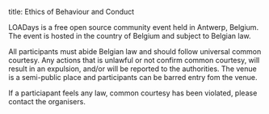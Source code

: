 title: Ethics of Behaviour and Conduct

LOADays is a free open source community event held in Antwerp, Belgium.
The event is hosted in the country of Belgium and subject to Belgian law.

All participants must abide Belgian law and should follow universal common courtesy.
Any actions that is unlawful or not confirm common courtesy, will result in an expulsion, and/or will be reported to the authorities.
The venue is a semi-public place and participants can be barred entry fom the venue.

If a particiapant feels any law, common courtesy has been violated, please contact the organisers.

